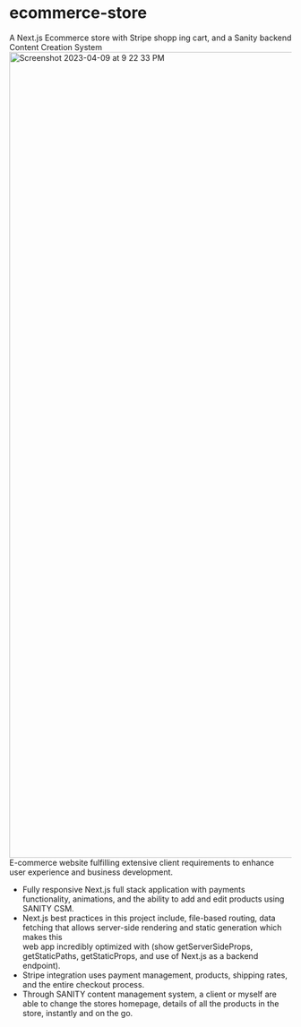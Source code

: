 # ecommerce-store
A Next.js Ecommerce store with Stripe shopp
ing cart, and a Sanity backend Content Creation System
<img width="1440" alt="Screenshot 2023-04-09 at 9 22 33 PM" src="https://github.com/shades888/ecommerce-store/assets/6867600/a7e93373-edd2-45d7-af97-246c5cc96527">
E-commerce website fulfilling extensive client requirements to enhance user experience and business development. <br />
- Fully responsive Next.js full stack application with payments functionality, animations, and the ability to add and edit products using SANITY CSM. <br />
- Next.js best practices in this project include, file-based routing, data fetching that allows server-side rendering and static generation which makes this <br />
web app incredibly optimized with (show getServerSideProps, getStaticPaths, getStaticProps, and use of Next.js as a backend endpoint).
- Stripe integration uses payment management, products, shipping rates, and the entire checkout process. <br />
- Through SANITY content management system, a client or myself are able to change the stores homepage, details of all the products in the store, instantly and on the go. <br />

